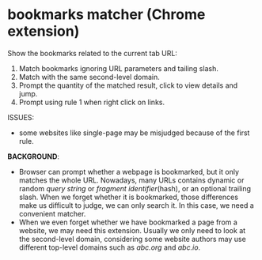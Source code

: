 # bookmarks matcher (Chrome extension)

Show the bookmarks related to the current tab URL: 

1. Match bookmarks ignoring URL parameters and tailing slash.
2. Match with the same second-level domain.
3. Prompt the quantity of the matched result, click to view details and jump.
4. Prompt using rule 1 when right click on links.

ISSUES: 

- some websites like single-page may be misjudged because of the first rule.

**BACKGROUND**: 

- Browser can prompt whether a webpage is bookmarked, but it only matches the whole URL. Nowadays, many URLs contains dynamic or random _query string_ or _fragment identifier_(hash), or an optional trailing slash. When we forget whether it is bookmarked, those differences make us difficult to judge, we can only search it. In this case, we need a convenient matcher.
- When we even forget whether we have bookmarked a page from a website, we may need this extension. Usually we only need to look at the second-level domain, considering some website authors may use different top-level domains such as _abc.org_ and _abc.io_.

